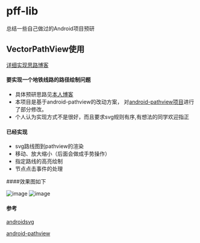 # pff-lib
总结一些自己做过的Android项目预研

## VectorPathView使用

[详细实现思路博客](http://www.pffair.com/blog/2016/03/24/shi-liang-tu-lu-jing-wen-ti-de-pathviewshi-xian-fang-an/)

#### 要实现一个地铁线路的路径绘制问题
* 具体预研思路见[本人博客](http://www.pffair.com/blog/2016/03/11/svg-android/)
* 本项目是基于android-pathview的改动方案，
对[android-pathview项目](https://github.com/geftimov/android-pathview)进行了部分修改。
* 个人认为实现方式不是很好，而且要求svg规则有序,有想法的同学欢迎指正

#### 已经实现
* svg路线图到pathview的渲染
* 移动、放大缩小（后面会做成手势操作）
* 指定路线的高亮绘制
* 节点点击事件的处理


####效果图如下

![image](http://www.pffair.com/images/48.png)
![image](http://www.pffair.com/images/49.png)

#### 参考
[androidsvg](https://github.com/BigBadaboom/androidsvg) 

[android-pathview](https://github.com/geftimov/android-pathview)
